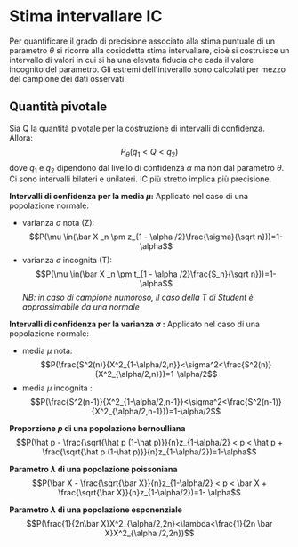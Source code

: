 # Stima intervallare IC
Per quantificare il grado di precisione associato alla stima puntuale di un parametro $\theta$   si ricorre alla cosiddetta stima intervallare, cioè si costruisce un intervallo di valori in cui si ha una elevata fiducia che cada il valore incognito del parametro. Gli estremi dell'intverallo sono calcolati per mezzo del campione dei dati osservati. 

## Quantità pivotale
Sia Q la quantità pivotale per la costruzione di intervalli di confidenza. Allora: $$P_{\theta}(q_1<Q<q_2)$$
dove $q_1$ e $q_2$ dipendono dal livello di confidenza $\alpha$ ma non dal parametro $\theta$.
Ci sono intervalli bilateri e unilateri. 
IC più stretto implica più precisione. 

**Intervalli di confidenza per la media $\mu$:**
Applicato nel caso di una popolazione normale:
- varianza $\sigma$ nota (Z):
$$P(\mu \in(\bar X _n \pm z_{1 - \alpha /2}\frac{\sigma}{\sqrt n}))=1-\alpha$$
- varianza $\sigma$ incognita (T):$$P(\mu \in(\bar X _n \pm t_{1 - \alpha /2}\frac{S_n}{\sqrt n}))=1-\alpha$$
*NB: in caso di campione numoroso, il caso della T di Student è approssimabile da una normale*

**Intervalli di confidenza per la varianza $\sigma$ :**
Applicato nel caso di una popolazione normale:
-  media $\mu$ nota:
$$P(\frac{S^2(n)}{X^2_{1-\alpha/2,n}}<\sigma^2<\frac{S^2(n)}{X^2_{\alpha/2,n}})=1-\alpha/2$$
- media $\mu$ incognita :
$$P(\frac{S^2(n-1)}{X^2_{1-\alpha/2,n-1}}<\sigma^2<\frac{S^2(n-1)}{X^2_{\alpha/2,n-1}})=1-\alpha/2$$

**Proporzione $p$ di una popolazione bernoulliana**
$$P(\hat p - \frac{\sqrt{\hat p (1-\hat p)}}{n}z_{1-\alpha/2} < p < \hat p + \frac{\sqrt{\hat p (1-\hat p)}}{n}z_{1-\alpha/2})=1-\alpha$$

**Parametro $\lambda$ di una popolazione poissoniana**
$$P(\bar X - \frac{\sqrt{\bar X}}{n}z_{1-\alpha/2} < p < \bar X + \frac{\sqrt{\bar X}}{n}z_{1-\alpha/2})=1- \alpha$$

**Parametro $\lambda$ di una popolazione esponenziale**
$$P(\frac{1}{2n\bar X}X^2_{\alpha/2,2n}<\lambda<\frac{1}{2n \bar X}X^2_{\alpha /2,2n})$$
